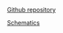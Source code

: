 [Github repository](https://github.com/pichenettes/eurorack/tree/master/ears)

[Schematics](downloads/ears_v40.pdf)